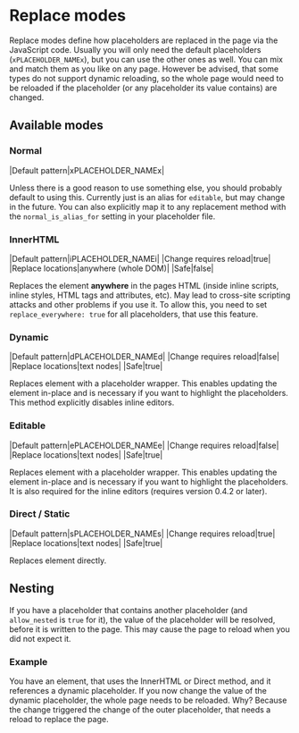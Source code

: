 # Replace modes

Replace modes define how placeholders are replaced in the page via the JavaScript code.
Usually you will only need the default placeholders (`xPLACEHOLDER_NAMEx`), but you can use the other ones as well.
You can mix and match them as you like on any page.
However be advised, that some types do not support dynamic reloading, so the whole page would need to be reloaded if the placeholder (or any placeholder its value contains) are changed.

## Available modes

### Normal

|Default pattern|xPLACEHOLDER_NAMEx|

Unless there is a good reason to use something else, you should probably default to using this.
Currently just is an alias for `editable`, but may change in the future.
You can also explicitly map it to any replacement method with the `normal_is_alias_for` setting in your placeholder file.

### InnerHTML

|Default pattern|iPLACEHOLDER_NAMEi|
|Change requires reload|true|
|Replace locations|anywhere (whole DOM)|
|Safe|false|

Replaces the element **anywhere** in the pages HTML (inside inline scripts, inline styles, HTML tags and attributes, etc).
May lead to cross-site scripting attacks and other problems if you use it.
To allow this, you need to set `replace_everywhere: true` for all placeholders, that use this feature.


### Dynamic

|Default pattern|dPLACEHOLDER_NAMEd|
|Change requires reload|false|
|Replace locations|text nodes|
|Safe|true|

Replaces element with a placeholder wrapper.
This enables updating the element in-place and is necessary if you want to highlight the placeholders.
This method explicitly disables inline editors.

### Editable

|Default pattern|ePLACEHOLDER_NAMEe|
|Change requires reload|false|
|Replace locations|text nodes|
|Safe|true|

Replaces element with a placeholder wrapper.
This enables updating the element in-place and is necessary if you want to highlight the placeholders.
It is also required for the inline editors (requires version 0.4.2 or later).

### Direct / Static

|Default pattern|sPLACEHOLDER_NAMEs|
|Change requires reload|true|
|Replace locations|text nodes|
|Safe|true|

Replaces element directly.

## Nesting

If you have a placeholder that contains another placeholder (and `allow_nested` is `true` for it), the value of the placeholder will be resolved, before it is written to the page.
This may cause the page to reload when you did not expect it.

### Example
You have an element, that uses the InnerHTML or Direct method, and it references a dynamic placeholder.
If you now change the value of the dynamic placeholder, the whole page needs to be reloaded.
Why? Because the change triggered the change of the outer placeholder, that needs a reload to replace the page.
